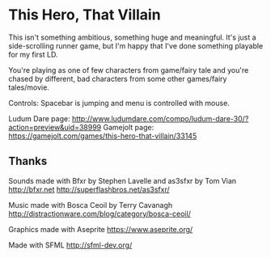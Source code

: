 # This Hero, That Villain 

This isn't something ambitious, something huge and meaningful. It's just a side-scrolling runner game, but I'm happy that I've done something playable for my first LD.

You're playing as one of few characters from game/fairy tale and you're chased by different, bad characters from some other games/fairy tales/movie.

Controls: Spacebar is jumping and menu is controlled with mouse.

Ludum Dare page: http://www.ludumdare.com/compo/ludum-dare-30/?action=preview&uid=38999
Gamejolt page: https://gamejolt.com/games/this-hero-that-villain/33145

## Thanks

Sounds made with Bfxr by Stephen Lavelle and as3sfxr by Tom Vian
http://bfxr.net
http://superflashbros.net/as3sfxr/

Music made with Bosca Ceoil by Terry Cavanagh
http://distractionware.com/blog/category/bosca-ceoil/

Graphics made with Aseprite
https://www.aseprite.org/

Made with SFML
http://sfml-dev.org/

